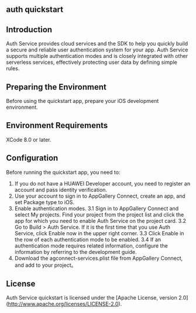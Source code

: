 ## auth quickstart

## Introduction
Auth Service provides cloud services and the SDK to help you quickly build a secure and reliable user authentication system for your app.
Auth Service supports multiple authentication modes and is closely integrated with other serverless services, effectively protecting user data by defining simple rules.

## Preparing the Environment
Before using the quickstart app, prepare your iOS development environment.


## Environment Requirements
XCode 8.0 or later.
	
## Configuration
Before running the quickstart app, you need to:
1. If you do not have a HUAWEI Developer account, you need to register an account and pass identity verification.
2. Use your account to sign in to AppGallery Connect, create an app, and set Package type to iOS.
3. Enable authentication modes.
3.1 Sign in to AppGallery Connect and select My projects. Find your project from the project list and click the app for which you need to enable Auth Service on the project card.
3.2 Go to Build > Auth Service. If it is the first time that you use Auth Service, click Enable now in the upper right corner.
3.3 Click Enable in the row of each authentication mode to be enabled.
3.4 If an authentication mode requires related information, configure the information by referring to the development guide.
4. Download the agconnect-services.plist file from AppGallery Connect, and add to your project。


## License
Auth Service quickstart is licensed under the [Apache License, version 2.0] (http://www.apache.org/licenses/LICENSE-2.0).
